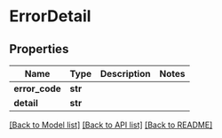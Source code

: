 # ErrorDetail

## Properties
Name | Type | Description | Notes
------------ | ------------- | ------------- | -------------
**error_code** | **str** |  | 
**detail** | **str** |  | 

[[Back to Model list]](../README.md#documentation-for-models) [[Back to API list]](../README.md#documentation-for-api-endpoints) [[Back to README]](../README.md)



